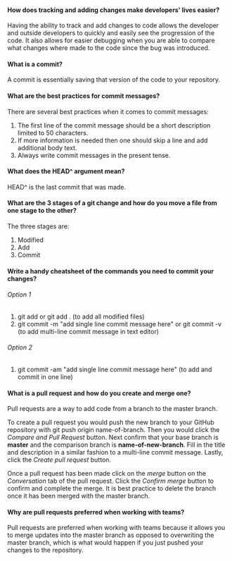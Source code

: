 #### How does tracking and adding changes make developers' lives easier?
Having the ability to track and add changes to code allows the developer and outside developers to quickly and easily see the progression of the code. It also allows for easier debugging when you are able to compare what changes where made to the code since the bug was introduced.

#### What is a commit?
A commit is essentially saving that version of the code to your repository.

#### What are the best practices for commit messages?
There are several best practices when it comes to commit messages:
 1. The first line of the commit message should be a short description limited to 50 characters.
 2. If more information is needed then one should skip a line and add additional body text.
 3. Always write commit messages in the present tense.

#### What does the HEAD^ argument mean?
HEAD^ is the last commit that was made.

#### What are the 3 stages of a git change and how do you move a file from one stage to the other?
The three stages are:
 1. Modified
 2. Add
 3. Commit

#### Write a handy cheatsheet of the commands you need to commit your changes?
###### Option 1
 1. git add <file-name> or git add . (to add all modified files)
 2. git commit -m "add single line commit message here" or git commit -v (to add multi-line commit message in text editor)
###### Option 2
 1. git commit -am "add single line commit message here" (to add and commit in one line)

#### What is a pull request and how do you create and merge one?
Pull requests are a way to add code from a branch to the master branch.

To create a pull request you would push the new branch to your GitHub repository with git push origin name-of-branch. Then you would click the *Compare and Pull Request* button. Next confirm that your base branch is **master** and the comparison branch is **name-of-new-branch**. Fill in the title and description in a similar fashion to a multi-line commit message. Lastly, click the *Create pull request* button.

Once a pull request has been made click on the *merge* button on the *Conversation* tab of the pull request. Click the *Confirm merge* button to confirm and complete the merge. It is best practice to delete the branch once it has been merged with the master branch.

#### Why are pull requests preferred when working with teams?
Pull requests are preferred when working with teams because it allows you to merge updates into the master branch as opposed to overwriting the master branch, which is what would happen if you just pushed your changes to the repository.

